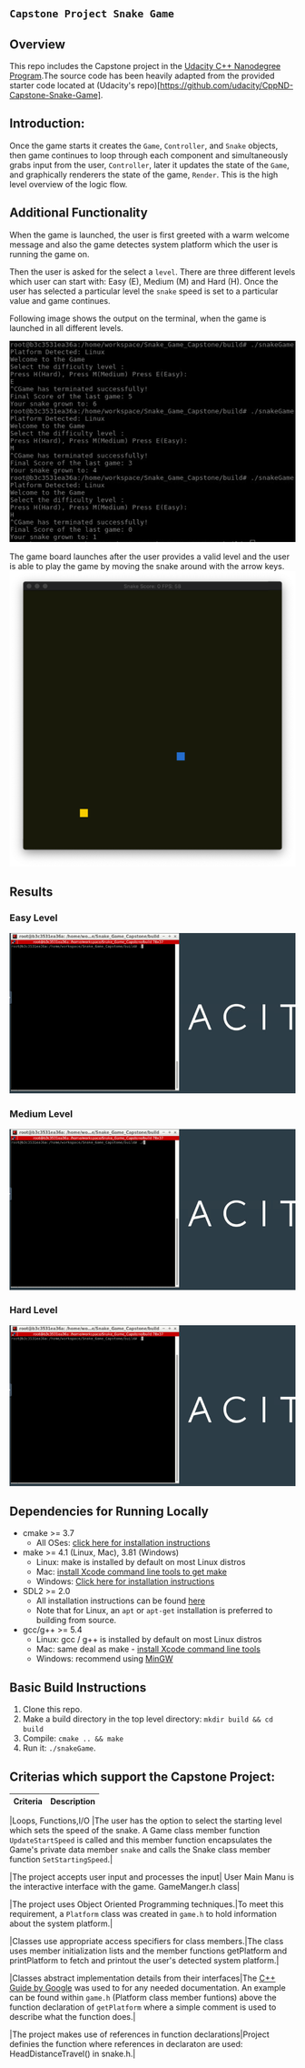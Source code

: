 # 

## `Capstone Project Snake Game`

## Overview

This repo includes the Capstone project in the [Udacity C++ Nanodegree Program](https://www.udacity.com/course/c-plus-plus-nanodegree--nd213).The source code has been heavily adapted from the provided starter code located at (Udacity's repo)[https://github.com/udacity/CppND-Capstone-Snake-Game].


## Introduction:
Once the game starts it creates the `Game`, `Controller`, and `Snake` objects, then game continues to loop through each component and simultaneously grabs input from the user, `Controller`, later it updates the state of the `Game`, and graphically renderers the state of the game, `Render`. This is the high level overview of the logic flow.

## Additional Functionality

When the game is launched, the user is first greeted with a warm welcome message and also the game detectes system platform which the user is running the game on.

Then the user is asked for the select a `level`. There are three different levels which user can start with: Easy (E), Medium (M) and Hard (H). Once the user has selected a particular level the `snake` speed is set to a particular  value and game continues.

Following image shows the output on the terminal, when the game is launched in all different levels.  

<img src = "results/output.png"/>

The game board launches after the user provides a valid level and the user is able to play the game by moving the snake around with the arrow keys.
<img src = "results/gameBoard.png"/>

## Results

### Easy Level
<img src="results/Easy_level.gif"/>

### Medium Level
<img src="results/Medium_level.gif"/>

### Hard Level
<img src="results/Hard_level.gif"/>

## Dependencies for Running Locally

- cmake >= 3.7
  - All OSes: [click here for installation instructions](https://cmake.org/install/)
- make >= 4.1 (Linux, Mac), 3.81 (Windows)
  - Linux: make is installed by default on most Linux distros
  - Mac: [install Xcode command line tools to get make](https://developer.apple.com/xcode/features/)
  - Windows: [Click here for installation instructions](http://gnuwin32.sourceforge.net/packages/make.htm)
- SDL2 >= 2.0
  - All installation instructions can be found [here](https://wiki.libsdl.org/Installation)
  - Note that for Linux, an `apt` or `apt-get` installation is preferred to building from source.
- gcc/g++ >= 5.4
  - Linux: gcc / g++ is installed by default on most Linux distros
  - Mac: same deal as make - [install Xcode command line tools](https://developer.apple.com/xcode/features/)
  - Windows: recommend using [MinGW](http://www.mingw.org/)

## Basic Build Instructions

1. Clone this repo.
2. Make a build directory in the top level directory: `mkdir build && cd build`
3. Compile: `cmake .. && make`
4. Run it: `./snakeGame`.

## Criterias which support the Capstone Project:

|Criteria| Description|
|--------|------------|

|Loops, Functions,I/O |The user has the option to select the starting level which sets the speed of the snake. A Game class member function `UpdateStartSpeed` is called and this member function encapsulates the Game's private data member `snake` and calls the Snake class member function `SetStartingSpeed`.|

|The project accepts user input and processes the input| User Main Manu is the interactive interface with the game. GameManger.h class|

|The project uses Object Oriented Programming techniques.|To meet this requirement, a `Platform` class was created in `game.h` to hold information about the system platform.|

|Classes use appropriate access specifiers for class members.|The class uses member initialization lists and the member functions getPlatform and printPlatform to fetch and printout the user's detected system platform.|

|Classes abstract implementation details from their interfaces|The [C++ Guide by Google](https://google.github.io/styleguide/cppguide.html#Function_Comments) was used to for any needed documentation. An example can be found within `game.h` (Platform class member funtions) above the function declaration of `getPlatform` where a simple comment is used to describe what the function does.|

|The project makes use of references in function declarations|Project definies the function where references in declaraton are used: HeadDistanceTravel() in snake.h.|






